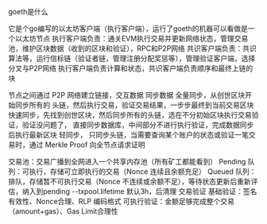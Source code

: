 

 goeth是什么
 
它是个go编写的以太坊客户端（执行客户端），运行了goeth的机器可以看做是一个以太坊节点
执行客户端负责：通关EVM执行交易并更新网络状态，管理交易池，维护区块数据（收到的区块和验证），RPC和P2P网络
共识客户端负责：共识算法等，运行信标链（验证者链，管理注册分配奖惩等），管理验证客户端，选择分叉与P2P网络
执行客户端负责计算和状态，共识客户端负责顺序和最终上链的块

节点之间通过 P2P 网络建立链接，交互数据
同步数据
全量同步，从创世区块开始同步所有的 头链，然后执行交易，验证交易结果，一步步最终到当前交易区块
快速同步，先找到创世区块，然后同步所有的头链，选在不分初始区块执行交易验证，验证没问题了，
直接同步数据库，中间部分不进行执行验证，完成数据同步后执行最新区块
轻同步， 只同步头链，当需要查询某个账户的状态或验证一笔交易时，通过 Merkle Proof 向全节点请求证明

交易池：交易广播到全网进入一个共享内存池（所有矿工都能看到）
Pending 队列：可执行，存储可立即执行的交易（Nonce 连续且余额充足）
Queued 队列：排队，存储暂不可执行交易（Nonce 不连续或余额不足），等待状态更新后重新评估，纳入到pending
--txpool.lifetime 默认3h，后清理
交易验证
基础验证：签名有效性、Nonce合理、RLP 编码格式
可执行验证：金额足够完成整个交易（amount+gas）、Gas Limit合理性